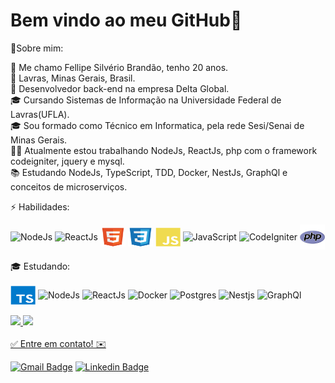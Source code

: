 
<h1>Bem vindo ao meu GitHub🚀</h1>

👦Sobre mim:<br/>

👋 Me chamo Fellipe Silvério Brandão, tenho 20 anos.<br />
📌 Lavras, Minas Gerais, Brasil.<br />
💼 Desenvolvedor back-end na empresa Delta Global.<br />
🎓 Cursando Sistemas de Informação na Universidade Federal de Lavras(UFLA).<br />
🎓 Sou formado como Técnico em Informatica, pela rede Sesi/Senai de Minas Gerais.<br />
👨‍🏫 Atualmente estou trabalhando NodeJs, ReactJs, php com o framework codeigniter, jquery e mysql.<br />
📚 Estudando NodeJs, TypeScript, TDD, Docker, NestJs, GraphQl e conceitos de microserviços.<br />

⚡ Habilidades:
<div style="display: inline_block">
  <img align="center" height="30" alt="NodeJs" width="40" src="https://cdn.jsdelivr.net/gh/devicons/devicon/icons/nodejs/nodejs-original.svg" />
  <img align="center" height="30" alt="ReactJs" width="40" src="https://upload.wikimedia.org/wikipedia/commons/a/a7/React-icon.svg" />
  <img align="center" height="30" alt="Html" width="40" src="https://raw.githubusercontent.com/devicons/devicon/master/icons/html5/html5-original.svg">
  <img align="center" height="30" alt="css3" width="40" src="https://raw.githubusercontent.com/devicons/devicon/master/icons/css3/css3-original.svg">
  <img align="center" height="30" alt="JavaScript" width="40" src="https://raw.githubusercontent.com/devicons/devicon/master/icons/javascript/javascript-plain.svg">
  <img align="center" height="30" alt="JavaScript" width="40" src="https://cdn.jsdelivr.net/gh/devicons/devicon/icons/mysql/mysql-original-wordmark.svg" />
  <img align="center" height="40" alt="CodeIgniter" width="40" src="https://cdn1.iconfinder.com/data/icons/logos-3/304/codeigniter-icon-256.png" />
  <img align="center" height="40" width="40" alt="Php" src="https://raw.githubusercontent.com/github/explore/ccc16358ac4530c6a69b1b80c7223cd2744dea83/topics/php/php.png" />
</div>
<br>
🎓 Estudando:
<div style="display: inline_block"><br>
  <img align="center" height="30" alt="TypeScript" width="40" src="https://raw.githubusercontent.com/devicons/devicon/master/icons/typescript/typescript-plain.svg">
  <img align="center" height="30" alt="NodeJs" width="40" src="https://cdn.jsdelivr.net/gh/devicons/devicon/icons/nodejs/nodejs-original.svg" />
  <img align="center" height="30" alt="ReactJs" width="40" src="https://upload.wikimedia.org/wikipedia/commons/a/a7/React-icon.svg" />
  <img align="center" height="40" alt="Docker" width="40" src="https://img.icons8.com/color/344/docker.png" />
  <img align="center" height="30" alt="Postgres" width="40" src="https://user-images.githubusercontent.com/24623425/36042969-f87531d4-0d8a-11e8-9dee-e87ab8c6a9e3.png" />
  <img align="center" height="40" alt="Nestjs" width="40" src="https://cdn.icon-icons.com/icons2/2107/PNG/128/file_type_nestjs_icon_130355.png" />
  <img align="center" height="40" alt="GraphQl" width="40" src="https://img.icons8.com/color/452/graphql.png" />
</div>
  <br>
<div>
  <a href="https://github.com/fellipe-s-brandao">
  <img height="180em" src="https://github-readme-stats.vercel.app/api?username=fellipe-s-brandao&show_icons=true&theme=light&include_all_commits=true&count_private=true"/>
  <img height="180em" src="https://github-readme-stats.vercel.app/api/top-langs/?username=fellipe-s-brandao&layout=compact&langs_count=7&theme=light"/>
</div>
  <br>
✅ Entre em contato! ✉️

[![Gmail Badge](https://img.shields.io/badge/Gmail-d14836?style=flat-square&logo=Gmail&logoColor=white&link=mailto:fellipesilverio31@gmail.com)](mailto:fellipesilverio31@gmail.com)
<a href="https://www.linkedin.com/in/fellipe-brandao/" rel="nofollow">
<img src="https://camo.githubusercontent.com/975dc7c03d5728b21d58a849a3d177bb1255a1cfd2a252f6443f0dc79b7d70d3/68747470733a2f2f696d672e736869656c64732e696f2f62616467652f2d4c696e6b6564496e2d626c75653f7374796c653d666c61742d737175617265266c6f676f3d4c696e6b6564696e266c6f676f436f6c6f723d7768697465266c696e6b3d68747470733a2f2f6c696e6b6564696e2e636f6d2f696e2f6272756e6f6c75697373" alt="Linkedin Badge" data-canonical-src="https://img.shields.io/badge/-LinkedIn-blue?style=flat-square&amp;logo=Linkedin&amp;logoColor=white&amp;link=https://linkedin.com/in/brunoluiss" style="max-width:100%;"></a> 



